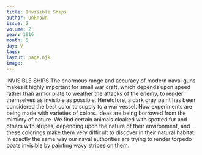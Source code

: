 ```yaml
---
title: Invisible Ships
author: Unknown
issue: 2
volume: 2
year: 1916
month: 5
day: V
tags:
layout: page.njk
image:
---
```

INVISIBLE SHIPS    The enormous range and accuracy of modern naval guns makes it highly important for small war craft, which depends upon speed rather than armor plate to weather the attacks of the enemy, to render themselves as invisible as possible. Heretofore, a dark gray paint has been considered the best color to supply to a war vessel. Now experiments are being made with varieties of colors. Ideas are being borrowed from the mimicry of nature. We find certain animals cloaked with spotted fur and others with stripes, depending upon the nature of their environment, and these colorings make them very difficult to discover in their natural habitat. In exactly the same way our naval authorities are trying to render torpedo boats invisible by painting wavy stripes on them. 

